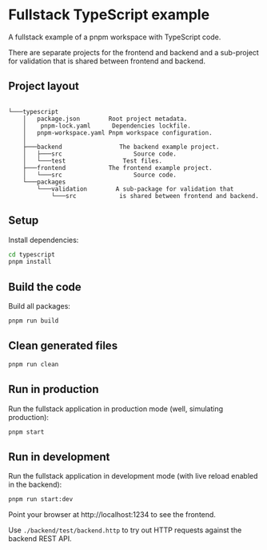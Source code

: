 # Fullstack TypeScript example

A fullstack example of a pnpm workspace with TypeScript code.

There are separate projects for the frontend and backend and a sub-project for validation that is shared between frontend and backend.

## Project layout

```
        
└───typescript
    │   package.json        Root project metadata.
    │    pnpm-lock.yaml      Dependencies lockfile.
    │   pnpm-workspace.yaml Pnpm workspace configuration.
    │ 
    ├───backend                The backend example project.
    │   ├───src                    Source code.
    │   └───test                Test files.
    ├───frontend            The frontend example project.
    │   └───src                    Source code.
    └───packages        
        └───validation        A sub-package for validation that 
            └───src            is shared between frontend and backend.
```

## Setup

Install dependencies:

```bash
cd typescript
pnpm install
```

## Build the code

Build all packages:

```bash
pnpm run build
```

## Clean generated files

```bash
pnpm run clean
```

## Run in production

Run the fullstack application in production mode (well, simulating production):

```bash
pnpm start
```

## Run in development

Run the fullstack application in development mode (with live reload enabled in the backend):

```bash
pnpm run start:dev
```

Point your browser at http://localhost:1234 to see the frontend.

Use `./backend/test/backend.http` to try out HTTP requests against the backend REST API.

